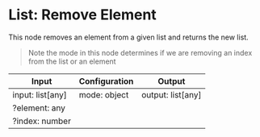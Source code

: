 # List: Remove Element

This node removes an element from a given list and returns the new list.

> Note the mode in this node determines if we are removing an index from the list or an element

| Input            | Configuration  | Output            |
| ---------------  | -------------- | -------------     |
| input: list[any]  | mode: object   | output: list[any] |
| ?element: any    |                |                   |
| ?index: number   |                |                   |
